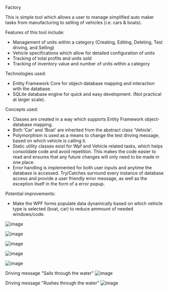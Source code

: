 Factory

This is simple tool which allows a user to manage simplified auto maker tasks from manufacturing to selling of vehicles (i.e. cars & boats).

Features of this tool include:
- Management of units within a category (Creating, Editing, Deleting, Test driving, and Selling)
- Vehicle specifications which allow for detailed configuration of units
- Tracking of total profits and units sold
- Tracking of inventory value and number of units within a category

Technologies used:
- Entity Framework Core for object-database mapping and interaction with the database.
- SQLite database engine for quick and easy development. (Not practical at larger scale).

Concepts used:
- Classes are created in a way which supports Entity Framework object-database mapping.
- Both 'Car' and 'Boat' are inherited from the abstract class 'Vehicle'.
- Polymorphism is used as a means to change the test driving message, based on which vehicle is calling it.
- Static utility classes exist for Wpf and Vehicle related tasks, which helps consolidate code and avoid repetition.
  This makes the code easier to read and ensures that any future changes will only need to be made in one place.
- Error handling is implemented for both user inputs and anytime the database is accessed.
  Try/Catches surround every instance of database access and provide a user friendly error message, 
  as well as the exception itself in the form of a error popup.

Potential improvements:
- Make the WPF forms populate data dynamically based on which vehicle type is selected (boat, car) to reduce ammount of needed windows/code.




![image](https://user-images.githubusercontent.com/36053371/177199041-0f6e1f4b-b687-4cf6-9f87-aabce145b6c3.png)

![image](https://user-images.githubusercontent.com/36053371/177199080-7ad90278-39d1-4d1e-bd36-677a7207d300.png)

![image](https://user-images.githubusercontent.com/36053371/177199202-5f6181e6-070e-44ef-a9b0-a0d04e89741d.png)

![image](https://user-images.githubusercontent.com/36053371/177199329-3ea8ac2b-4f63-44bf-90b3-35cfb6d48399.png)

![image](https://user-images.githubusercontent.com/36053371/177199391-22bfc7a8-03e4-461b-b383-38e92fbb67b6.png)

Driving message "Sails through the water"
![image](https://user-images.githubusercontent.com/36053371/177199448-cf3243e2-9643-43f5-b74c-54ed71b6f044.png)

Driving message "Rushes through the water"
![image](https://user-images.githubusercontent.com/36053371/177199468-8c29c434-d683-41e9-bd6f-1ba7162f610a.png)














